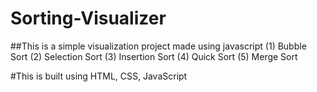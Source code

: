 # Sorting-Visualizer
##This is a simple visualization project made using javascript
(1) Bubble Sort
(2) Selection Sort
(3) Insertion Sort
(4) Quick Sort
(5) Merge Sort

#This is built using HTML, CSS, JavaScript
